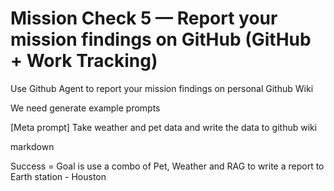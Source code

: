 # Mission Check 5 — Report your mission findings on GitHub (GitHub + Work Tracking)

Use Github Agent to report your mission findings on personal Github Wiki

We need generate example prompts

[Meta prompt] Take weather and pet data and write the data to github wiki

markdown

Success = Goal is use a combo of Pet, Weather and RAG to write a report to Earth station  - Houston

